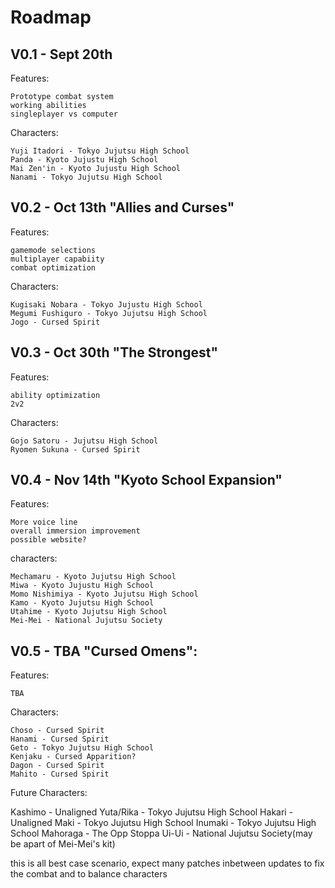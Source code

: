 # Roadmap

## V0.1 - Sept 20th


  Features:

    Prototype combat system
    working abilities
    singleplayer vs computer

    
  Characters:

    Yuji Itadori - Tokyo Jujutsu High School
    Panda - Kyoto Jujustu High School
    Mai Zen'in - Kyoto Jujustu High School
    Nanami - Tokyo Jujutsu High School
    
    
## V0.2 - Oct 13th "Allies and Curses"


  Features:

    gamemode selections
    multiplayer capabiity
    combat optimization

    
  Characters:

    Kugisaki Nobara - Tokyo Jujustu High School
    Megumi Fushiguro - Tokyo Jujutsu High School
    Jogo - Cursed Spirit

## V0.3 - Oct 30th "The Strongest"


  Features:

    ability optimization
    2v2

    
  Characters:

    Gojo Satoru - Jujutsu High School
    Ryomen Sukuna - Cursed Spirit
    

## V0.4 - Nov 14th "Kyoto School Expansion"


  Features:

    More voice line
    overall immersion improvement
    possible website?

    
  characters:

    Mechamaru - Kyoto Jujutsu High School
    Miwa - Kyoto Jujustu High School
    Momo Nishimiya - Kyoto Jujutsu High School
    Kamo - Kyoto Jujutsu High School
    Utahime - Kyoto Jujutsu High School
    Mei-Mei - National Jujutsu Society
    

## V0.5 - TBA "Cursed Omens":


  Features:

    TBA

    
  Characters:

    Choso - Cursed Spirit
    Hanami - Cursed Spirit
    Geto - Tokyo Jujutsu High School
    Kenjaku - Cursed Apparition?
    Dagon - Cursed Spirit
    Mahito - Cursed Spirit

    
Future Characters:


  Kashimo - Unaligned
  Yuta/Rika - Tokyo Jujutsu High School
  Hakari - Unaligned
  Maki - Tokyo Jujutsu High School
  Inumaki - Tokyo Jujutsu High School
  Mahoraga - The Opp Stoppa
  Ui-Ui - National Jujutsu Society(may be apart of Mei-Mei's kit)
  
  
this is all best case scenario, expect many patches inbetween updates to fix the combat and to balance characters
